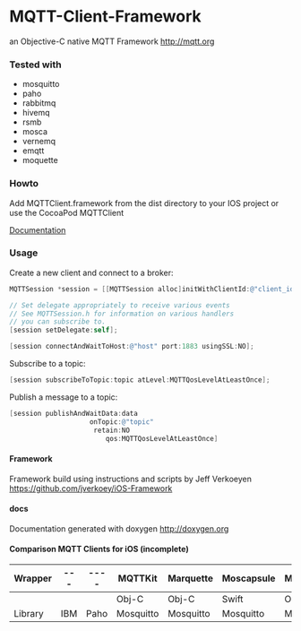 MQTT-Client-Framework
=====================

an Objective-C native MQTT Framework http://mqtt.org

### Tested with

* mosquitto
* paho
* rabbitmq
* hivemq
* rsmb
* mosca
* vernemq
* emqtt
* moquette

### Howto

Add MQTTClient.framework from the dist directory to your IOS project
or use the CocoaPod MQTTClient

[Documentation](MQTTClient/dist/documentation/html/index.html)

### Usage

Create a new client and connect to a broker:

```objective-c
MQTTSession *session = [[MQTTSession alloc]initWithClientId:@"client_id"]

// Set delegate appropriately to receive various events
// See MQTTSession.h for information on various handlers
// you can subscribe to.
[session setDelegate:self];

[session connectAndWaitToHost:@"host" port:1883 usingSSL:NO];

```

Subscribe to a topic:

```objective-c
[session subscribeToTopic:topic atLevel:MQTTQosLevelAtLeastOnce];
```

Publish a message to a topic:

```objective-c
[session publishAndWaitData:data
	                onTopic:@"topic"
	                 retain:NO
				        qos:MQTTQosLevelAtLeastOnce]
```

#### Framework

Framework build using instructions and scripts by Jeff Verkoeyen https://github.com/jverkoey/iOS-Framework

#### docs

Documentation generated with doxygen http://doxygen.org

#### Comparison MQTT Clients for iOS (incomplete)

|Wrapper|---|----|MQTTKit  |Marquette|Moscapsule|Musqueteer|MQTT-Client|MqttSDK|CocoaMQTT|
|-------|---|----|---------|---------|----------|----------|-----------|-------|---------|
|       |   |    |Obj-C    |Obj-C    |Swift     |Obj-C     |Obj-C      |Obj-C  |Swift    |
|Library|IBM|Paho|Mosquitto|Mosquitto|Mosquitto |Mosquitto |native     |native |native   |
